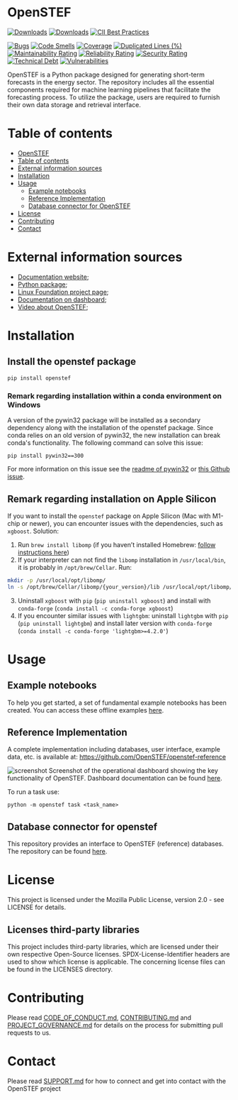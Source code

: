 <!--
SPDX-FileCopyrightText: 2017-2023 Contributors to the OpenSTEF project <korte.termijn.prognoses@alliander.com>

SPDX-License-Identifier: MPL-2.0
-->

# OpenSTEF
<!-- Badges -->
[![Downloads](https://static.pepy.tech/badge/openstef)](https://pepy.tech/project/openstef)
[![Downloads](https://static.pepy.tech/badge/openstef/month)](https://pepy.tech/project/openstef)
[![CII Best Practices](https://bestpractices.coreinfrastructure.org/projects/5585/badge)](https://bestpractices.coreinfrastructure.org/projects/5585)
<!-- SonarCloud badges -->
[![Bugs](https://sonarcloud.io/api/project_badges/measure?project=OpenSTEF_openstef&metric=bugs)](https://sonarcloud.io/dashboard?id=OpenSTEF_openstef)
[![Code Smells](https://sonarcloud.io/api/project_badges/measure?project=OpenSTEF_openstef&metric=code_smells)](https://sonarcloud.io/dashboard?id=OpenSTEF_openstef)
[![Coverage](https://sonarcloud.io/api/project_badges/measure?project=OpenSTEF_openstef&metric=coverage)](https://sonarcloud.io/dashboard?id=OpenSTEF_openstef)
[![Duplicated Lines (%)](https://sonarcloud.io/api/project_badges/measure?project=OpenSTEF_openstef&metric=duplicated_lines_density)](https://sonarcloud.io/dashboard?id=OpenSTEF_openstef)
[![Maintainability Rating](https://sonarcloud.io/api/project_badges/measure?project=OpenSTEF_openstef&metric=sqale_rating)](https://sonarcloud.io/dashboard?id=OpenSTEF_openstef)
[![Reliability Rating](https://sonarcloud.io/api/project_badges/measure?project=OpenSTEF_openstef&metric=reliability_rating)](https://sonarcloud.io/dashboard?id=OpenSTEF_openstef)
[![Security Rating](https://sonarcloud.io/api/project_badges/measure?project=OpenSTEF_openstef&metric=security_rating)](https://sonarcloud.io/dashboard?id=OpenSTEF_openstef)
[![Technical Debt](https://sonarcloud.io/api/project_badges/measure?project=OpenSTEF_openstef&metric=sqale_index)](https://sonarcloud.io/dashboard?id=OpenSTEF_openstef)
[![Vulnerabilities](https://sonarcloud.io/api/project_badges/measure?project=OpenSTEF_openstef&metric=vulnerabilities)](https://sonarcloud.io/dashboard?id=OpenSTEF_openstef)

OpenSTEF is a Python package designed for generating short-term forecasts in the energy sector. The repository includes all the essential components required for machine learning pipelines that facilitate the forecasting process. To utilize the package, users are required to furnish their own data storage and retrieval interface.

# Table of contents
- [OpenSTEF](#openstef)
- [Table of contents](#table-of-contents)
- [External information sources](#external-information-sources)
- [Installation](#installation)
- [Usage](#usage)
    - [Example notebooks](#example-notebooks)
    - [Reference Implementation](#reference-implementation)
    - [Database connector for OpenSTEF](#database-connector-for-openstef)
- [License](license)
- [Contributing](#contributing)
- [Contact](#contact)

# External information sources
- [Documentation website](https://openstef.github.io/openstef/index.html);
- [Python package](https://pypi.org/project/openstef/);
- [Linux Foundation project page](https://www.lfenergy.org/projects/openstef/);
- [Documentation on dashboard](https://raw.githack.com/OpenSTEF/.github/main/profile/html/openstef_dashboard_doc.html);
- [Video about OpenSTEF](https://www.lfenergy.org/forecasting-to-create-a-more-resilient-optimized-grid/);

# Installation

## Install the openstef package

```shell
pip install openstef
```

### Remark regarding installation within a **conda environment on Windows**

A version of the pywin32 package will be installed as a secondary dependency along with the installation of the openstef package. Since conda relies on an old version of pywin32, the new installation can break conda's functionality. The following command can solve this issue:
```shell
pip install pywin32==300
```
For more information on this issue see the [readme of pywin32](https://github.com/mhammond/pywin32#installing-via-pip) or [this Github issue](https://github.com/mhammond/pywin32/issues/1865#issue-1212752696).

## Remark regarding installation on Apple Silicon

If you want to install the `openstef` package on Apple Silicon (Mac with M1-chip or newer), you can encounter issues with the dependencies, such as `xgboost`. Solution:

1. Run `brew install libomp` (if you haven’t installed Homebrew: [follow instructions here](https://brew.sh/))
2. If your interpreter can not find the `libomp` installation in `/usr/local/bin`, it is probably in `/opt/brew/Cellar`. Run:
```sh
mkdir -p /usr/local/opt/libomp/
ln -s /opt/brew/Cellar/libomp/{your_version}/lib /usr/local/opt/libomp/lib
```
3. Uninstall `xgboost` with `pip` (`pip uninstall xgboost`) and install with `conda-forge` (`conda install -c conda-forge xgboost`)
4. If you encounter similar issues with `lightgbm`: uninstall `lightgbm` with `pip` (`pip uninstall lightgbm`) and install later version with `conda-forge` (`conda install -c conda-forge 'lightgbm>=4.2.0'`)

# Usage

## Example notebooks
To help you get started, a set of fundamental example notebooks has been created. You can access these offline examples [here](https://github.com/OpenSTEF/openstef-offline-example).

## Reference Implementation
A complete implementation including databases, user interface, example data, etc. is available at: https://github.com/OpenSTEF/openstef-reference

![screenshot](https://user-images.githubusercontent.com/60883372/146760483-29af3ac7-62af-4f13-98c7-982a79c517d1.jpg)
Screenshot of the operational dashboard showing the key functionality of OpenSTEF.
Dashboard documentation can be found [here](https://raw.githack.com/OpenSTEF/.github/main/profile/html/openstef_dashboard_doc.html).

To run a task use:

```shell
python -m openstef task <task_name>
```

## Database connector for openstef
This repository provides an interface to OpenSTEF (reference) databases. The repository can be found [here](https://github.com/OpenSTEF/openstef-dbc).

# License
This project is licensed under the Mozilla Public License, version 2.0 - see LICENSE for details.

## Licenses third-party libraries
This project includes third-party libraries, which are licensed under their own respective Open-Source licenses. SPDX-License-Identifier headers are used to show which license is applicable. The concerning license files can be found in the LICENSES directory.

# Contributing
Please read [CODE_OF_CONDUCT.md](https://github.com/OpenSTEF/.github/blob/main/CODE_OF_CONDUCT.md), [CONTRIBUTING.md](https://github.com/OpenSTEF/.github/blob/main/CONTRIBUTING.md) and [PROJECT_GOVERNANCE.md](https://github.com/OpenSTEF/.github/blob/main/PROJECT_GOVERNANCE.md) for details on the process for submitting pull requests to us.

# Contact
Please read [SUPPORT.md](https://github.com/OpenSTEF/.github/blob/main/SUPPORT.md) for how to connect and get into contact with the OpenSTEF project
